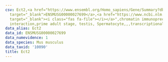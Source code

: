 ```yaml
---
csv: Ect2,<a href="https://www.ensembl.org/Homo_sapiens/Gene/Summary?db=core;g=ENSMUSG00000027699"
  target="_blank">ENSMUSG00000027699</a>,<a href="https://www.ncbi.nlm.nih.gov/pubmed/25450459"
  target="_blank"><i class="fas fa-file"></i></a>",chromatin immunoprecipitation assay,direct
  interaction,prime adult stage, testis, Spermatocyte,,,transcriptional regulation,
data_alias: Ect2
data_id: ENSMUSG00000027699
data_numevidence: 1
data_species: Mus musculus
data_taxid: '10090'
title: Ect2
---
```


